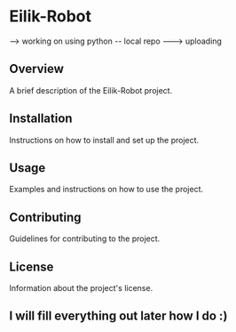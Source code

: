 # Eilik-Robot

--> working on using python -- local repo ---> uploading

## Overview

A brief description of the Eilik-Robot project.

## Installation

Instructions on how to install and set up the project.

## Usage

Examples and instructions on how to use the project.

## Contributing

Guidelines for contributing to the project.

## License

Information about the project's license.

## I will fill everything out later how I do :)
